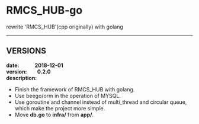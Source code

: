 # RMCS_HUB-go
rewrite 'RMCS_HUB'(cpp originally) with golang

---
## VERSIONS
**date:&emsp;&emsp;&emsp;2018-12-01**  
**version:&emsp;&emsp;0.2.0**  
**description:**  
* Finish the framework of RMCS_HUB with golang.
* Use beego/orm in the operation of MYSQL.
* Use goroutine and channel instead of multi_thread and circular queue, which make the project more simple.
* Move **db.go** to **infra/** from **app/**.